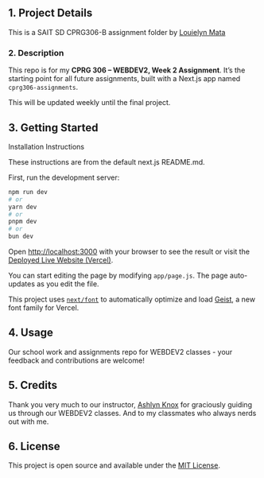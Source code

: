 ## 1. Project Details

This is a SAIT SD CPRG306-B assignment folder by [Louielyn Mata](https://github.com/louielynmata)

### 2. Description

This repo is for my **CPRG 306 – WEBDEV2, Week 2 Assignment**. It’s the starting point for all future assignments, built with a Next.js app named `cprg306-assignments`.

This will be updated weekly until the final project.


## 3. Getting Started

Installation Instructions

These instructions are from the default next.js README.md.

First, run the development server:

```bash
npm run dev
# or
yarn dev
# or
pnpm dev
# or
bun dev
```

Open [http://localhost:3000](http://localhost:3000) with your browser to see the result or visit the [Deployed Live Website (Vercel)](https://cprg306-assignments-louielynmata.vercel.app/).

You can start editing the page by modifying `app/page.js`. The page auto-updates as you edit the file.

This project uses [`next/font`](https://nextjs.org/docs/app/building-your-application/optimizing/fonts) to automatically optimize and load [Geist](https://vercel.com/font), a new font family for Vercel.

## 4. Usage

Our school work and assignments repo for WEBDEV2 classes - your feedback and contributions are welcome!

## 5. Credits

Thank you very much to our instructor, [Ashlyn Knox](https://github.com/ashx3s) for graciously guiding us through our WEBDEV2 classes.
And to my classmates who always nerds out with me.

## 6. License

This project is open source and available under the [MIT License](LICENSE).
